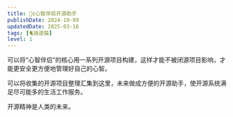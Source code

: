 ```yaml
---
title: 🧚‍♀️心智伴侣开源助手
publishDate: 2024-10-09
updatedDate: 2025-03-16
tags: [🐈逍遥猫]
level: 1
---
```


可以将“心智伴侣”的核心用一系列开源项目构建，这样才能不被闭源项目影响，才能更安全更方便地管理好自己的心智。

可以将收集的开源项目整理汇集到这里，未来做成方便的开源助手，使开源系统满足尽可能多的生活工作服务。

开源精神是人类的未来。
